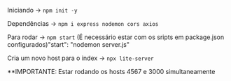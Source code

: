 Iniciando -> ```npm init -y```

Dependências -> ```npm i express nodemon cors axios```

Para rodar -> ```npm start```
(É necessário estar com os sripts em package.json configurados)"start": "nodemon server.js"

Cria um novo host para o index -> ```npx lite-server```

**IMPORTANTE: Estar rodando os hosts 4567 e 3000 simultaneamente

